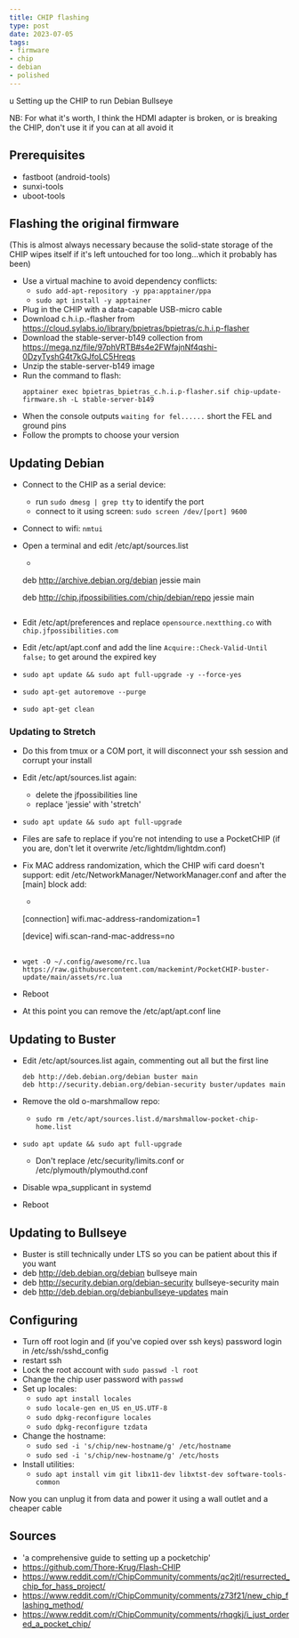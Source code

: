 ```yaml
---
title: CHIP flashing
type: post
date: 2023-07-05
tags: 
- firmware
- chip
- debian
- polished
---
```


u Setting up the CHIP to run Debian Bullseye

NB: For what it's worth, I think the HDMI adapter is broken, or is breaking the CHIP, don't use it if you can at all avoid it

## Prerequisites
- fastboot (android-tools)
- sunxi-tools
- uboot-tools

## Flashing the original firmware
(This is almost always necessary because the solid-state storage of the CHIP wipes itself if it's left untouched for too long...which it probably has been)

- Use a virtual machine to avoid dependency conflicts: 
    - `sudo add-apt-repository -y ppa:apptainer/ppa`
    - `sudo apt install -y apptainer`
- Plug in the CHIP with a data-capable USB-micro cable
- Download c.h.i.p.-flasher from https://cloud.sylabs.io/library/bpietras/bpietras/c.h.i.p-flasher
- Download the stable-server-b149 collection from https://mega.nz/file/97phVRTB#s4e2FWfajnNf4qshi-0DzyTyshG4t7kGJfoLC5Hreqs
- Unzip the stable-server-b149 image
- Run the command to flash: 
    ```
    apptainer exec bpietras_bpietras_c.h.i.p-flasher.sif chip-update-firmware.sh -L stable-server-b149
    ```
- When the console outputs `waiting for fel......` short the FEL and ground pins
- Follow the prompts to choose your version


## Updating Debian

- Connect to the CHIP as a serial device: 
    - run `sudo dmesg | grep tty` to identify the port
    - connect to it using screen: `sudo screen /dev/[port] 9600`

- Connect to wifi: `nmtui`
- Open a terminal and edit /etc/apt/sources.list
    - ```
    deb http://archive.debian.org/debian jessie main

    deb http://chip.jfpossibilities.com/chip/debian/repo jessie main
    ```
- Edit /etc/apt/preferences and replace `opensource.nextthing.co` with `chip.jfpossibilities.com`
- Edit /etc/apt/apt.conf and add the line `Acquire::Check-Valid-Until false;` to get around the expired key
- `sudo apt update && sudo apt full-upgrade -y --force-yes`
- `sudo apt-get autoremove --purge`
- `sudo apt-get clean`

### Updating to Stretch

- Do this from tmux or a COM port, it will disconnect your ssh session and corrupt your install
- Edit /etc/apt/sources.list again:
    - delete the jfpossibilities line
    - replace 'jessie' with 'stretch'
- `sudo apt update && sudo apt full-upgrade`
- Files are safe to replace if you're not intending to use a PocketCHIP (if you are, don't let it overwrite /etc/lightdm/lightdm.conf)

- Fix MAC address randomization, which the CHIP wifi card doesn't support: edit /etc/NetworkManager/NetworkManager.conf and after the [main] block add:
    - ```
    [connection]
    wifi.mac-address-randomization=1

    [device]
    wifi.scan-rand-mac-address=no
    ```
- `wget -O ~/.config/awesome/rc.lua https://raw.githubusercontent.com/mackemint/PocketCHIP-buster-update/main/assets/rc.lua`
- Reboot
- At this point you can remove the /etc/apt/apt.conf line

## Updating to Buster

- Edit /etc/apt/sources.list again, commenting out all but the first line
    ```
    deb http://deb.debian.org/debian buster main
    deb http://security.debian.org/debian-security buster/updates main
    ```

- Remove the old o-marshmallow repo:
    - `sudo rm /etc/apt/sources.list.d/marshmallow-pocket-chip-home.list`
- `sudo apt update && sudo apt full-upgrade`
    - Don't replace /etc/security/limits.conf or /etc/plymouth/plymouthd.conf
- Disable wpa_supplicant in systemd
- Reboot

## Updating to Bullseye
- Buster is still technically under LTS so you can be patient about this if you want
- deb http://deb.debian.org/debian bullseye main
- deb http://security.debian.org/debian-security bullseye-security main
- deb http://deb.debian.org/debianbullseye-updates main


## Configuring

- Turn off root login and (if you've copied over ssh keys) password login in /etc/ssh/sshd_config
- restart ssh
- Lock the root account with `sudo passwd -l root` 
- Change the chip user password with `passwd`
- Set up locales:
    - `sudo apt install locales`
    - `sudo locale-gen en_US en_US.UTF-8`
    - `sudo dpkg-reconfigure locales`
    - `sudo dpkg-reconfigure tzdata`
- Change the hostname:
    - `sudo sed -i 's/chip/new-hostname/g' /etc/hostname`
    - `sudo sed -i 's/chip/new-hostname/g' /etc/hosts`
- Install utilities:
    - `sudo apt install vim git libx11-dev libxtst-dev software-tools-common`

Now you can unplug it from data and power it using a wall outlet and a cheaper cable

## Sources
- 'a comprehensive guide to setting up a pocketchip'
- https://github.com/Thore-Krug/Flash-CHIP
- https://www.reddit.com/r/ChipCommunity/comments/qc2jtl/resurrected_chip_for_hass_project/
- https://www.reddit.com/r/ChipCommunity/comments/z73f21/new_chip_flashing_method/
- https://www.reddit.com/r/ChipCommunity/comments/rhqgkj/i_just_ordered_a_pocket_chip/
